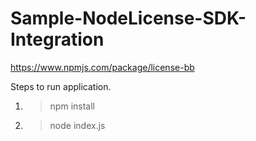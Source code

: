 # Sample-NodeLicense-SDK-Integration

https://www.npmjs.com/package/license-bb

Steps to run application.

1. > npm install
1. > node index.js
